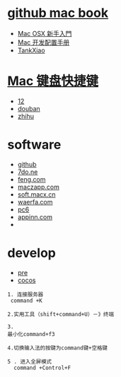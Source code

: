 # [github mac book](https://www.gitbook.com/search?q=mac)
  * [Mac OSX 新手入門](https://www.gitbook.com/book/kejyuntw/mac-osx-for-newbie/details)  
  * [Mac 开发配置手册](https://www.gitbook.com/book/aaaaaashu/mac-dev-setup/details)
  * [TankXiao](http://www.cnblogs.com/TankXiao/category/443106.html)

# [Mac 键盘快捷键]( https://support.apple.com/zh-cn/HT201236)
  * [12](http://www.techbang.com/posts/19234-operation-is-very-convenient-12-you-may-not-know-the-mac-shortcuts)
  * [douban](http://www.douban.com/group/topic/15183432/)
  * [zhihu](http://www.zhihu.com/question/20021861)
   
# software
  * [github](https://github.com/hzlzh/Best-App)
  * [7do.ne](http://www.7do.net/mac_cyrj)
  * [feng.com](http://bbs.feng.com/thread-htm-fid-68.html)
  * [maczapp.com](http://www.maczapp.com/zjbb)
  * [soft.macx.cn](http://soft.macx.cn/)
  * [waerfa.com](http://www.waerfa.com/category/mac-app)
  * [pc6](http://www.pc6.com/mac/soft/)
  * [appinn.com](http://www.appinn.com/category/ios/)
  * 
# develop
  * [pre](http://pre.im/?v=10-20)
  * [cocos](https://open.cocos.com/)
  
```
1. 连接服务器
 command +K

2.实用工具（shift+command+U）－》终端

3.
最小化command+f3

4.切换输入法的按键为command键+空格键

5 . 进入全屏模式
  command +Control+F
```
